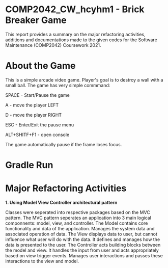 # COMP2042_CW_hcyhm1 - Brick Breaker Game
This report provides a summary on the major refactoring activities, additions and documentations made to the given codes for the Software Maintenance (COMP2042) Coursework 2021.
# About the Game
This is a simple arcade video game. Player's goal is to destroy a wall with a small ball. The game has very simple commmand: 

SPACE - Start/Pause the game 

A - move the player LEFT

D - move the player RIGHT 

ESC - Enter/Exit the pause menu 

ALT+SHITF+F1 - open console 

The game automatically pause if the frame loses focus.
# Gradle Run

# Major Refactoring Activities
**1. Using Model View Controller architectural pattern**

Classes were seperated into respective packages based on the MVC pattern. The MVC pattern seperates an application into 3 main logical componnents: model, view, and controller.
The Model contains core functionality and data of the application. Manages the system data and associated operation of data.
The View displays data to user, but cannot influence what user will do with the data. It defines and manages how the data is presented to the user.
The Controller acts building blocks between the model and view. It handles the input from user and acts appropriately based on view trigger events. Manages user interactions and passes these interactions to the view and model.
